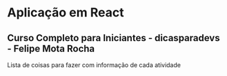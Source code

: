 # Aplicação em React

## Curso Completo para Iniciantes - dicasparadevs - Felipe Mota Rocha

Lista de coisas para fazer com informação de cada atividade


